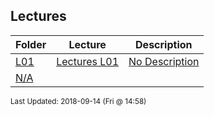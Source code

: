 ## Lectures
| Folder | Lecture | Description|
 | ------------|------------|------------|
 | [L01](https://github.com/rugbyprof/2143-Object-Oriented-Programming/tree/master/Lectures/L01) | [ Lectures L01 ](https://github.com/rugbyprof/2143-Object-Oriented-Programming/tree/master/Lectures/L01) | [ No Description](https://github.com/rugbyprof/2143-Object-Oriented-Programming/tree/master/Lectures/L01) | [N/A](https://github.com/rugbyprof/2143-Object-Oriented-Programming/tree/master/Lectures/L01) |
 | [N/A](https://github.com/rugbyprof/2143-Object-Oriented-Programming/tree/master/Lectures/N/A) |

<sup>Last Updated: 2018-09-14 (Fri @ 14:58)</sup>